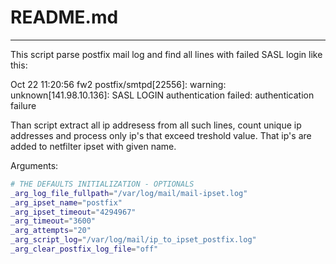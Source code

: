# README.md
---

This script parse postfix mail log and find all lines with failed SASL login like this:

Oct 22 11:20:56 fw2 postfix/smtpd[22556]: warning: unknown[141.98.10.136]: SASL LOGIN authentication failed: authentication failure

Than script extract all ip addresess from all such lines, count unique ip addresses and process only ip's that exceed treshold value. That ip's are added to netfilter ipset with given name.

Arguments:
```bash
# THE DEFAULTS INITIALIZATION - OPTIONALS
_arg_log_file_fullpath="/var/log/mail/mail-ipset.log"
_arg_ipset_name="postfix"
_arg_ipset_timeout="4294967"
_arg_timeout="3600"
_arg_attempts="20"
_arg_script_log="/var/log/mail/ip_to_ipset_postfix.log"
_arg_clear_postfix_log_file="off"
```
